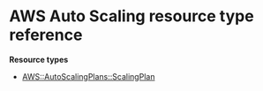 # AWS Auto Scaling resource type reference<a name="AWS_AutoScalingPlans"></a>

**Resource types**

- [AWS::AutoScalingPlans::ScalingPlan](aws-resource-autoscalingplans-scalingplan.md)
